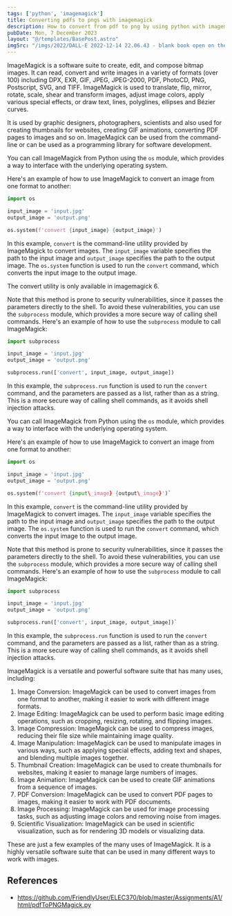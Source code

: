 ```yaml
---
tags: ['python', 'imagemagick']
title: Converting pdfs to pngs with imagemagick
description: How to convert from pdf to png by using python with imagemagick.
pubDate: Mon, 7 December 2023
layout: "@/templates/BasePost.astro"
imgSrc: "/imgs/2022/DALL·E 2022-12-14 22.06.43 - blank book open on the coffee table.png"
---
```

ImageMagick is a software suite to create, edit, and compose bitmap images. It can read, convert and write images in a variety of formats (over 100) including DPX, EXR, GIF, JPEG, JPEG-2000, PDF, PhotoCD, PNG, Postscript, SVG, and TIFF. ImageMagick is used to translate, flip, mirror, rotate, scale, shear and transform images, adjust image colors, apply various special effects, or draw text, lines, polyglines, ellipses and Bézier curves.

It is used by graphic designers, photographers, scientists and also used for creating thumbnails for websites, creating GIF animations, converting PDF pages to images and so on. ImageMagick can be used from the command-line or can be used as a programming library for software development.


You can call ImageMagick from Python using the `os` module, which provides a way to interface with the underlying operating system.

Here's an example of how to use ImageMagick to convert an image from one format to another:


```python
import os

input_image = 'input.jpg'
output_image = 'output.png'

os.system(f'convert {input_image} {output_image}')
```
In this example, `convert` is the command-line utility provided by ImageMagick to convert images. The `input_image` variable specifies the path to the input image and `output_image` specifies the path to the output image. The `os.system` function is used to run the `convert` command, which converts the input image to the output image.

The convert utility is only available in imagemagick 6.

Note that this method is prone to security vulnerabilities, since it passes the parameters directly to the shell. To avoid these vulnerabilities, you can use the `subprocess` module, which provides a more secure way of calling shell commands. Here's an example of how to use the `subprocess` module to call ImageMagick:


```python
import subprocess

input_image = 'input.jpg'
output_image = 'output.png'

subprocess.run(['convert', input_image, output_image])
```
In this example, the `subprocess.run` function is used to run the `convert` command, and the parameters are passed as a list, rather than as a string. This is a more secure way of calling shell commands, as it avoids shell injection attacks.


You can call ImageMagick from Python using the `os` module, which provides a way to interface with the underlying operating system.

Here's an example of how to use ImageMagick to convert an image from one format to another:


```python
import os

input_image = 'input.jpg'
output_image = 'output.png'

os.system(f'convert {input\_image} {output\_image}')`
```
In this example, `convert` is the command-line utility provided by ImageMagick to convert images. The `input_image` variable specifies the path to the input image and `output_image` specifies the path to the output image. The `os.system` function is used to run the `convert` command, which converts the input image to the output image.

Note that this method is prone to security vulnerabilities, since it passes the parameters directly to the shell. To avoid these vulnerabilities, you can use the `subprocess` module, which provides a more secure way of calling shell commands. Here's an example of how to use the `subprocess` module to call ImageMagick:


```python
import subprocess

input_image = 'input.jpg'
output_image = 'output.png'

subprocess.run(['convert', input_image, output_image])`
```
In this example, the `subprocess.run` function is used to run the `convert` command, and the parameters are passed as a list, rather than as a string. This is a more secure way of calling shell commands, as it avoids shell injection attacks.


ImageMagick is a versatile and powerful software suite that has many uses, including:

1. Image Conversion: ImageMagick can be used to convert images from one format to another, making it easier to work with different image formats.
2. Image Editing: ImageMagick can be used to perform basic image editing operations, such as cropping, resizing, rotating, and flipping images.
3. Image Compression: ImageMagick can be used to compress images, reducing their file size while maintaining image quality.
4. Image Manipulation: ImageMagick can be used to manipulate images in various ways, such as applying special effects, adding text and shapes, and blending multiple images together.
5. Thumbnail Creation: ImageMagick can be used to create thumbnails for websites, making it easier to manage large numbers of images.
6. Image Animation: ImageMagick can be used to create GIF animations from a sequence of images.
7. PDF Conversion: ImageMagick can be used to convert PDF pages to images, making it easier to work with PDF documents.
8. Image Processing: ImageMagick can be used for image processing tasks, such as adjusting image colors and removing noise from images.
9. Scientific Visualization: ImageMagick can be used in scientific visualization, such as for rendering 3D models or visualizing data.

These are just a few examples of the many uses of ImageMagick. It is a highly versatile software suite that can be used in many different ways to work with images.


## References
- https://github.com/FriendlyUser/ELEC370/blob/master/Assignments/A1/html/pdfToPNGMagick.py

